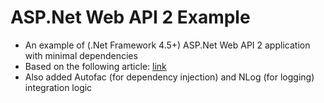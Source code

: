 # ASP.Net Web API 2 Example
- An example of (.Net Framework 4.5+) ASP.Net Web API 2 application with minimal dependencies
- Based on the following article: [link](https://thompsonhomero.wordpress.com/2015/01/21/creating-a-clean-web-api-2-project-with-external-authentication/)
- Also added Autofac (for dependency injection) and NLog (for logging) integration logic